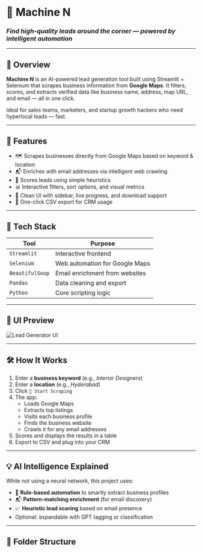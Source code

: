 # 🤖 Machine N

### *Find high-quality leads around the corner — powered by intelligent automation*

---

## 🚀 Overview

**Machine N** is an AI-powered lead generation tool built using Streamlit + Selenium that scrapes business information from **Google Maps**. It filters, scores, and extracts verified data like business name, address, map URL, and email — all in one click.

Ideal for sales teams, marketers, and startup growth hackers who need hyperlocal leads — fast.

---

## 🌟 Features

- 🗺️ Scrapes businesses directly from Google Maps based on keyword & location
- 📬 Enriches with email addresses via intelligent web crawling
- 🧠 Scores leads using simple heuristics
- 📊 Interactive filters, sort options, and visual metrics
- 🎨 Clean UI with sidebar, live progress, and download support
- 📁 One-click CSV export for CRM usage

---

## 🧠 Tech Stack

| Tool         | Purpose                          |
|--------------|-----------------------------------|
| `Streamlit`  | Interactive frontend              |
| `Selenium`   | Web automation for Google Maps    |
| `BeautifulSoup` | Email enrichment from websites |
| `Pandas`     | Data cleaning and export          |
| `Python`     | Core scripting logic              |

---

## 📸 UI Preview

![Lead Generator UI](https://i.imgur.com/B9Z1SUP.png)

---

## 🛠 How It Works

1. Enter a **business keyword** (e.g., *Interior Designers*)  
2. Enter a **location** (e.g., *Hyderabad*)  
3. Click `🚀 Start Scraping`  
4. The app:
   - Loads Google Maps
   - Extracts top listings
   - Visits each business profile
   - Finds the business website
   - Crawls it for any email addresses
5. Scores and displays the results in a table
6. Export to CSV and plug into your CRM

---

## 💡 AI Intelligence Explained

While not using a neural network, this project uses:

- 🧠 **Rule-based automation** to smartly extract business profiles  
- 📬 **Pattern-matching enrichment** (for email discovery)  
- 📈 **Heuristic lead scoring** based on email presence  
- Optional: expandable with GPT tagging or classification

---

## 🚧 Folder Structure

